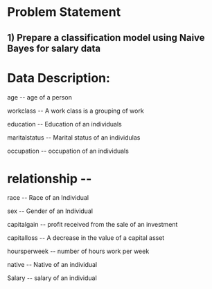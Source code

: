 # Problem Statement 

## 1) Prepare a classification model using Naive Bayes for salary data 

# Data Description:

age -- age of a person

workclass	-- A work class is a grouping of work 

education	-- Education of an individuals	

maritalstatus -- Marital status of an individulas	

occupation	 -- occupation of an individuals

# relationship -- 	

race --  Race of an Individual

sex --  Gender of an Individual

capitalgain --  profit received from the sale of an investment	

capitalloss	-- A decrease in the value of a capital asset

hoursperweek -- number of hours work per week	

native -- Native of an individual

Salary -- salary of an individual
